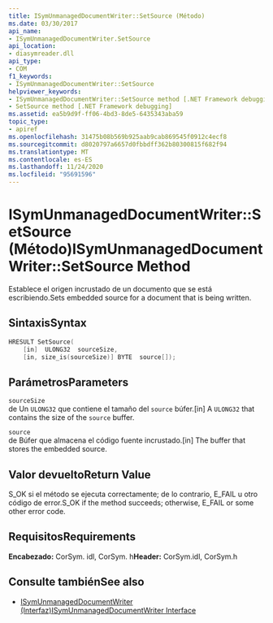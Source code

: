 ```yaml
---
title: ISymUnmanagedDocumentWriter::SetSource (Método)
ms.date: 03/30/2017
api_name:
- ISymUnmanagedDocumentWriter.SetSource
api_location:
- diasymreader.dll
api_type:
- COM
f1_keywords:
- ISymUnmanagedDocumentWriter::SetSource
helpviewer_keywords:
- ISymUnmanagedDocumentWriter::SetSource method [.NET Framework debugging]
- SetSource method [.NET Framework debugging]
ms.assetid: ea5b9d9f-ff06-4bd3-8de5-6435343aba59
topic_type:
- apiref
ms.openlocfilehash: 31475b08b569b925aab9cab869545f0912c4ecf8
ms.sourcegitcommit: d8020797a6657d0fbbdff362b80300815f682f94
ms.translationtype: MT
ms.contentlocale: es-ES
ms.lasthandoff: 11/24/2020
ms.locfileid: "95691596"
---
```

# <a name="isymunmanageddocumentwritersetsource-method"></a><span data-ttu-id="c2730-102">ISymUnmanagedDocumentWriter::SetSource (Método)</span><span class="sxs-lookup"><span data-stu-id="c2730-102">ISymUnmanagedDocumentWriter::SetSource Method</span></span>

<span data-ttu-id="c2730-103">Establece el origen incrustado de un documento que se está escribiendo.</span><span class="sxs-lookup"><span data-stu-id="c2730-103">Sets embedded source for a document that is being written.</span></span>  
  
## <a name="syntax"></a><span data-ttu-id="c2730-104">Sintaxis</span><span class="sxs-lookup"><span data-stu-id="c2730-104">Syntax</span></span>  
  
```cpp  
HRESULT SetSource(  
    [in]  ULONG32  sourceSize,  
    [in, size_is(sourceSize)] BYTE  source[]);  
```  
  
## <a name="parameters"></a><span data-ttu-id="c2730-105">Parámetros</span><span class="sxs-lookup"><span data-stu-id="c2730-105">Parameters</span></span>  

 `sourceSize`  
 <span data-ttu-id="c2730-106">de Un `ULONG32` que contiene el tamaño del `source` búfer.</span><span class="sxs-lookup"><span data-stu-id="c2730-106">[in] A `ULONG32` that contains the size of the `source` buffer.</span></span>  
  
 `source`  
 <span data-ttu-id="c2730-107">de Búfer que almacena el código fuente incrustado.</span><span class="sxs-lookup"><span data-stu-id="c2730-107">[in] The buffer that stores the embedded source.</span></span>  
  
## <a name="return-value"></a><span data-ttu-id="c2730-108">Valor devuelto</span><span class="sxs-lookup"><span data-stu-id="c2730-108">Return Value</span></span>  

 <span data-ttu-id="c2730-109">S_OK si el método se ejecuta correctamente; de lo contrario, E_FAIL u otro código de error.</span><span class="sxs-lookup"><span data-stu-id="c2730-109">S_OK if the method succeeds; otherwise, E_FAIL or some other error code.</span></span>  
  
## <a name="requirements"></a><span data-ttu-id="c2730-110">Requisitos</span><span class="sxs-lookup"><span data-stu-id="c2730-110">Requirements</span></span>  

 <span data-ttu-id="c2730-111">**Encabezado:** CorSym. idl, CorSym. h</span><span class="sxs-lookup"><span data-stu-id="c2730-111">**Header:** CorSym.idl, CorSym.h</span></span>  
  
## <a name="see-also"></a><span data-ttu-id="c2730-112">Consulte también</span><span class="sxs-lookup"><span data-stu-id="c2730-112">See also</span></span>

- [<span data-ttu-id="c2730-113">ISymUnmanagedDocumentWriter (Interfaz)</span><span class="sxs-lookup"><span data-stu-id="c2730-113">ISymUnmanagedDocumentWriter Interface</span></span>](isymunmanageddocumentwriter-interface.md)
